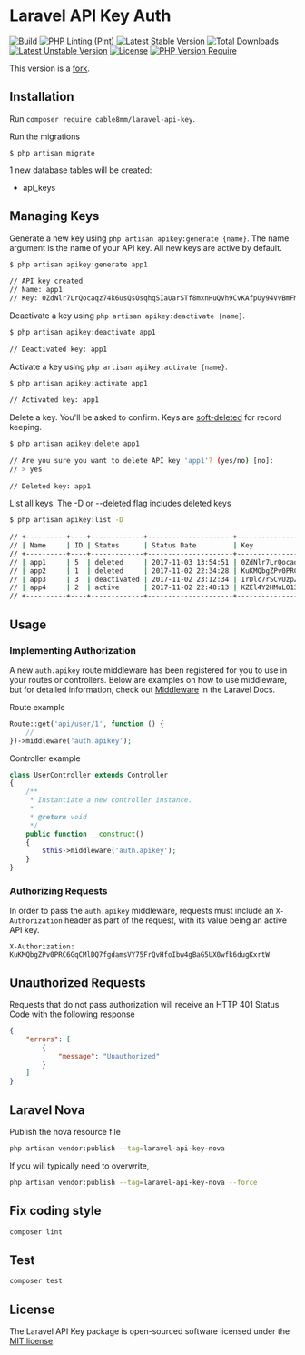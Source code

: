 Laravel API Key Auth
========

[![Build](https://github.com/cable8mm/laravel-api-key/actions/workflows/build.yml/badge.svg)](https://github.com/cable8mm/laravel-api-key/actions/workflows/build.yml)
[![PHP Linting (Pint)](https://github.com/cable8mm/laravel-api-key/actions/workflows/coding-style-php.yml/badge.svg)](https://github.com/cable8mm/laravel-api-key/actions/workflows/coding-style-php.yml)
[![Latest Stable Version](http://poser.pugx.org/cable8mm/laravel-api-key/v)](https://packagist.org/packages/cable8mm/laravel-api-key)
[![Total Downloads](http://poser.pugx.org/cable8mm/laravel-api-key/downloads)](https://packagist.org/packages/cable8mm/laravel-api-key)
[![Latest Unstable Version](http://poser.pugx.org/cable8mm/laravel-api-key/v/unstable)](https://packagist.org/packages/cable8mm/laravel-api-key)
[![License](http://poser.pugx.org/cable8mm/laravel-api-key/license)](https://packagist.org/packages/cable8mm/laravel-api-key)
[![PHP Version Require](http://poser.pugx.org/cable8mm/laravel-api-key/require/php)](https://packagist.org/packages/cable8mm/laravel-api-key)

This version is a [fork](https://github.com/ejarnutowski/laravel-api-key).

## Installation

Run `composer require cable8mm/laravel-api-key`.

Run the migrations

    $ php artisan migrate

1 new database tables will be created:

* api_keys

## Managing Keys

Generate a new key using `php artisan apikey:generate {name}`.  The name argument is the name of your API key.  All new keys are active by default.

```bash
$ php artisan apikey:generate app1
  
// API key created
// Name: app1
// Key: 0ZdNlr7LrQocaqz74k6usQsOsqhqSIaUarSTf8mxnHuQVh9CvKAfpUy94VvBmFMq
```

Deactivate a key using `php artisan apikey:deactivate {name}`.

```bash
$ php artisan apikey:deactivate app1
  
// Deactivated key: app1
```

Activate a key using `php artisan apikey:activate {name}`.

```bash
$ php artisan apikey:activate app1
  
// Activated key: app1
```
    
Delete a key.  You'll be asked to confirm.  Keys are [soft-deleted](https://laravel.com/docs/eloquent#soft-deleting) for record keeping.

```bash
$ php artisan apikey:delete app1
  
// Are you sure you want to delete API key 'app1'? (yes/no) [no]:
// > yes
  
// Deleted key: app1
```

List all keys.  The -D or --deleted flag includes deleted keys
    
```bash
$ php artisan apikey:list -D
 
// +----------+----+-------------+---------------------+------------------------------------------------------------------+
// | Name     | ID | Status      | Status Date         | Key                                                              |
// +----------+----+-------------+---------------------+------------------------------------------------------------------+
// | app1     | 5  | deleted     | 2017-11-03 13:54:51 | 0ZdNlr7LrQocaqz74k6usQsOsqhqSIaUarSTf8mxnHuQVh9CvKAfpUy94VvBmFMq |
// | app2     | 1  | deleted     | 2017-11-02 22:34:28 | KuKMQbgZPv0PRC6GqCMlDQ7fgdamsVY75FrQvHfoIbw4gBaG5UX0wfk6dugKxrtW |
// | app3     | 3  | deactivated | 2017-11-02 23:12:34 | IrDlc7rSCvUzpZpW8jfhWaH235vJAqFwyzVWpoD0SLGzOimA6hcwqMvy4Nz6Hntn |
// | app4     | 2  | active      | 2017-11-02 22:48:13 | KZEl4Y2HMuL013xvg6Teaa7zHPJhGy1TDhr2zWzlQCqTxqTzyPTcOV6fIQZVTIU3 |
// +----------+----+-------------+---------------------+------------------------------------------------------------------+
```

## Usage

### Implementing Authorization

A new `auth.apikey` route middleware has been registered for you to use in your routes or controllers.  Below are examples on how to use middleware, but for detailed information, check out [Middleware](https://laravel.com/docs/middleware) in the Laravel Docs.

Route example

```php
Route::get('api/user/1', function () {
    //
})->middleware('auth.apikey');

```

Controller example

```php
class UserController extends Controller
{
    /**
     * Instantiate a new controller instance.
     *
     * @return void
     */
    public function __construct()
    {
        $this->middleware('auth.apikey');
    }
}
```

### Authorizing Requests

In order to pass the `auth.apikey` middleware, requests must include an `X-Authorization` header as part of the request, with its value being an active API key.

    X-Authorization: KuKMQbgZPv0PRC6GqCMlDQ7fgdamsVY75FrQvHfoIbw4gBaG5UX0wfk6dugKxrtW

## Unauthorized Requests

Requests that do not pass authorization will receive an HTTP 401 Status Code with the following response

```json
{
    "errors": [
        {
            "message": "Unauthorized"
        }
    ]
}
```

## Laravel Nova

Publish the nova resource file

```sh
php artisan vendor:publish --tag=laravel-api-key-nova
```

If you will typically need to overwrite,

```sh
php artisan vendor:publish --tag=laravel-api-key-nova --force
```

## Fix coding style

```sh
composer lint
```

## Test

```sh
composer test
```

## License

The Laravel API Key package is open-sourced software licensed under the [MIT license](http://opensource.org/licenses/MIT).
